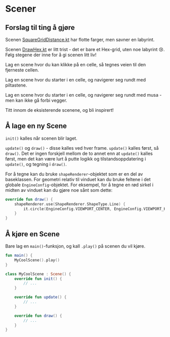 # Scener

## Forslag til ting å gjøre

Scenen [SquareGridDistance.kt](SquareGridDistance.kt) har flotte farger, men savner en labyrint.

Scenen [DrawHex.kt](DrawHex.kt) er litt trist - det er bare et Hex-grid, uten noe labyrint 😢. Følg stegene der inne for
å gi scenen litt liv!

Lag en scene hvor du kan klikke på en celle, så tegnes veien til den fjerneste cellen.

Lag en scene hvor du starter i en celle, og navigerer seg rundt med piltastene.

Lag en scene hvor du starter i en celle, og navigerer seg rundt med musa - men kan ikke gå forbi vegger.

Titt innom de eksisterende scenene, og bli inspirert!

## Å lage en ny Scene

`init()` kalles når scenen blir laget.

`update()` og `draw()` - disse kalles ved hver frame. `update()` kalles først, så `draw()`.
Det er ingen forskjell mellom de to annet enn at `update()` kalles først, men det kan være lurt å putte logikk og
tilstandsoppdatering i `update()`, og tegning i `draw()`.

For å tegne kan du bruke `shapeRenderer`-objektet som er en del av baseklassen.
For geometri relativ til vinduet kan du bruke feltene i det globale `EngineConfig`-objektet.
For eksempel, for å tegne en rød sirkel i midten av vinduet kan du gjøre noe sånt som dette:

```kotlin
override fun draw() {
    shapeRenderer.use(ShapeRenderer.ShapeType.Line) {
        it.circle(EngineConfig.VIEWPORT_CENTER, EngineConfig.VIEWPORT_HEIGHT / 2f)
    }
}
```

## Å kjøre en Scene

Bare lag en `main()`-funksjon, og kall `.play()` på scenen du vil kjøre.

```kotlin
fun main() {
    MyCoolScene().play()
}

class MyCoolScene : Scene() {
    override fun init() {
        // ...
    }

    override fun update() {
        // ...
    }

    override fun draw() {
        // ...
    }
}
```

